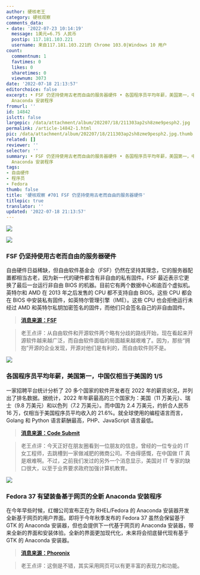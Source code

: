 ```yaml
---
author: 硬核老王
category: 硬核观察
comments_data:
- date: '2022-07-23 10:14:19'
  message: 1美元=6.75 人民币
  postip: 117.181.103.221
  username: 来自117.181.103.221的 Chrome 103.0|Windows 10 用户
count:
  commentnum: 1
  favtimes: 0
  likes: 0
  sharetimes: 0
  viewnum: 3073
date: '2022-07-18 21:13:57'
editorchoice: false
excerpt: • FSF 仍坚持使用古老而自由的服务器硬件 • 各国程序员平均年薪，美国第一，中国仅相当于美国的 1/5 • Fedora 37 有望装备基于网页的全新
  Anaconda 安装程序
fromurl: ''
id: 14842
islctt: false
largepic: /data/attachment/album/202207/18/211303ap2sh8zme9pesph2.jpg
permalink: /article-14842-1.html
pic: /data/attachment/album/202207/18/211303ap2sh8zme9pesph2.jpg.thumb.jpg
related: []
reviewer: ''
selector: ''
summary: • FSF 仍坚持使用古老而自由的服务器硬件 • 各国程序员平均年薪，美国第一，中国仅相当于美国的 1/5 • Fedora 37 有望装备基于网页的全新
  Anaconda 安装程序
tags:
- 自由硬件
- 程序员
- Fedora
thumb: false
title: '硬核观察 #701 FSF 仍坚持使用古老而自由的服务器硬件'
titlepic: true
translator: ''
updated: '2022-07-18 21:13:57'
---
```


![](/data/attachment/album/202207/18/211303ap2sh8zme9pesph2.jpg)


![](/data/attachment/album/202207/18/211313z0m7utu8z81jy88e.jpg)


### FSF 仍坚持使用古老而自由的服务器硬件


自由硬件日益稀缺，但自由软件基金会（FSF）仍然在坚持其理念，它的服务器配置都相当古老，因为新一代的硬件都含有非自由的私有固件。FSF 最近表示它更换了最后一台运行非自由 BIOS 的机器。目前它有两个数据中心和逾百个虚拟机。英特尔和 AMD 在 2013 年之后发售的 CPU 都不支持自由 BIOS。这些 CPU 都会在 BIOS 中安装私有固件，如英特尔管理引擎（IME）。这些 CPU 也会拒绝运行未经过 AMD 和英特尔私钥加密签名的固件，而他们只会签名自己的非自由固件。



> 
> **[消息来源：FSF](https://www.fsf.org/blogs/sysadmin/closing-in-on-fully-free-bioses-with-the-fsf-tech-team)**
> 
> 
> 



> 
> 老王点评：从自由软件和开源软件两个略有分歧的路线开始，现在看起来开源软件越来越广泛，而自由软件面临的局面越来越艰难了。因为，那些“拥抱”开源的企业发现，开源对他们是有利的，而自由软件则不是。
> 
> 
> 


![](/data/attachment/album/202207/18/211322g7d1ctcjo9otadm1.jpg)


### 各国程序员平均年薪，美国第一，中国仅相当于美国的 1/5


一家招聘平台统计分析了 20 多个国家的软件开发者在 2022 年的薪资状况，并列出了排名数据。据统计，2022 年年薪最高的三个国家为：美国（11 万美元）、瑞士（9.8 万美元）和以色列（7.2 万美元）。而中国为 2.4 万美元，约折合人民币 16 万，仅相当于美国程序员平均收入的 21.6%。就全球使用的编程语言而言，Golang 和 Python 语言薪酬最高，PHP、JavaScript 语言最低。



> 
> **[消息来源：Code Submit](https://codesubmit.io/blog/software-engineer-salary-by-country/)**
> 
> 
> 



> 
> 老王点评：今天正好在朋友圈看到一位朋友的信息，曾经的一位专业的 IT 女工程师，去跳槽到一家做减肥的微商公司。不由得感慨，在中国做 IT 真是艰难啊。不过，之前我们发过的另外一个消息显示，美国对 IT 专家的缺口很大，以至于业界要求政府加强计算机教育。
> 
> 
> 


![](/data/attachment/album/202207/18/211335cpprbfl3ofpslfpf.jpg)


### Fedora 37 有望装备基于网页的全新 Anaconda 安装程序


在今年早些时候，红帽公司宣布正在为 RHEL/Fedora 的 Anaconda 安装器开发全新基于网页的用户界面。即将于今年秋季发布的 Fedora 37 虽然会保留基于 GTK 的 Anaconda 安装器，但也会提供下一代基于网页的 Anaconda 安装器，带来全新的界面和安装体验。全新的界面更加现代化，未来将会彻底替代现有基于 GTK 的 Anaconda 安装器。



> 
> **[消息来源：Phoronix](https://www.phoronix.com/scan.php?page=news_item&px=Fedora-37-WebUI-Install-Preview)**
> 
> 
> 



> 
> 老王点评：这倒是不错，其实采用网页可以有更丰富的表现力和功能。
> 
> 
>